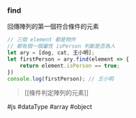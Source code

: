### find
回傳陣列的第一個符合條件的元素
```js
// 三個 element 都是物件
// 都有個一個屬性 isPerson 判斷是否為人
let ary = [dog, cat, 王小明];
let firstPerson = ary.find(element => {
	return element.isPerson == true;
})
console.log(firstPerson); // 王小明
```

>[[條件判定陣列的元素]]

#js #dataType #array #object 
